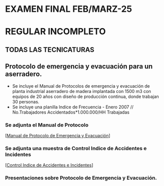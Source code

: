    # EXAMEN FINAL FEB/MARZ-25
   # REGULAR INCOMPLETO
   ## TODAS LAS TECNICATURAS
   
   ## Protocolo de emergencia y evacuación para un aserradero.

   * Se incluye el Manual de Protocolos de emergencia y evacuación de planta industrial aserradero de madera implantada con 1500 m3 con equipos de 20 años con diseño de producción continua, donde trabajan 30 personas.
   * Se incluye una planilla Indice de Frecuencia - Enero 2007 // No.Trabajadores Accidentados*1.000.000/HH Trabajadas
         
   ### Se adjunta el Manual de Protocolo
   [[Manual de Protocolo de Emergencia y Evacuación](https://docs.google.com/document/d/1TaplLqeZN6hoj8i9aakbKeEhim4OCiLfRq_LtgYb-0Q/edit?usp=sharing)]
   
   ### Se adjunta una muestra de Control Indice de Accidentes e Incidentes
   [[Control Indice de Accidentes e Incidentes](https://docs.google.com/spreadsheets/d/1NimgsrsgtN3yC0BHsLJ-bQldGkEVr8gHVLdpIgukboM/edit?usp=sharing)]
   
   ### Presentaciones sobre Protocolo de Emergencia y Evacuación.
   
   
